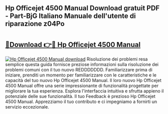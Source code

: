 ## Hp Officejet 4500 Manual Download gratuit PDF - Part-BjG Italiano Manuale dell'utente di riparazione z04Po

# <h2><a href="http://dfeth3i.blite.top/?on=Hp+Officejet+4500+Manual">🔗Download 👉🔴 Hp Officejet 4500 Manual</a></h2>

[![Hp Officejet 4500 Manual download](https://i.imgur.com/lujVjoI.png)](http://dfeth3i.blite.top/?on=Hp+Officejet+4500+Manual)
Risoluzione dei problemi resa semplice questa guida fornisce preziose informazioni sulla risoluzione dei problemi comuni con il tuo nuovo REDDDDDDD. Familiarizzare prima di iniziare, prenditi un momento per familiarizzare con le caratteristiche e le capacità del tuo nuovo Hp Officejet 4500 Manual. Il loro nuovo Hp Officejet 4500 Manual offre una serie impressionante di funzionalità progettate per migliorare la tua esperienza. Esplora l'interfaccia intuitiva e sfrutta appieno il potenziale delle sue funzionalità. Il tuo Feedback è prezioso Hp Officejet 4500 Manual. Apprezziamo il tuo contributo e ci impegniamo a fornirti un servizio eccezionale.
